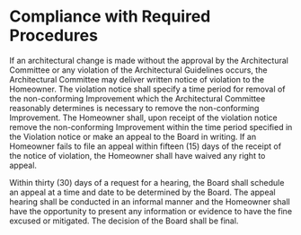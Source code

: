 # Compliance with Required Procedures

If an architectural change is made without the approval by the Architectural Committee or any violation of the Architectural Guidelines occurs, the Architectural Committee may deliver written notice of violation to the Homeowner. The violation notice shall specify a time period for removal of the non-conforming Improvement which the Architectural Committee reasonably determines is necessary to remove the non-conforming Improvement. The Homeowner shall, upon receipt of the violation notice remove the non-conforming Improvement within the time period specified in the Violation notice or make an appeal to the Board in writing. If an Homeowner fails to file an appeal within fifteen \(15\) days of the receipt of the notice of violation, the Homeowner shall have waived any right to appeal.

Within thirty \(30\) days of a request for a hearing, the Board shall schedule an appeal at a time and date to be determined by the Board. The appeal hearing shall be conducted in an informal manner and the Homeowner shall have the opportunity to present any information or evidence to have the fine excused or mitigated. The decision of the Board shall be final.

